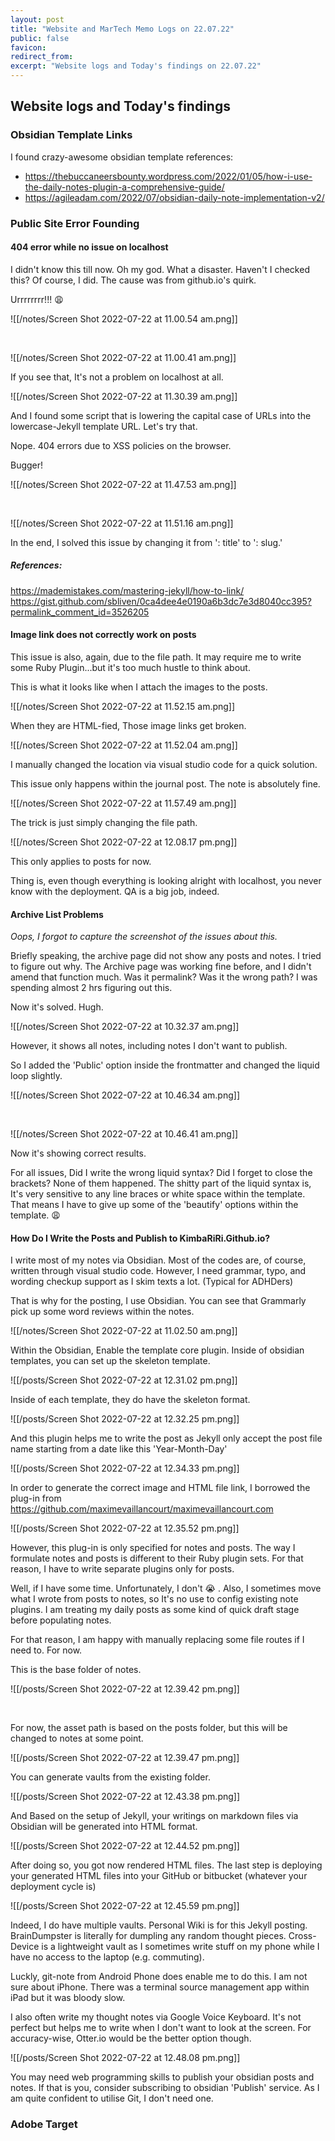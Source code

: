 ```yaml
---
layout: post
title: "Website and MarTech Memo Logs on 22.07.22"
public: false
favicon:
redirect_from: 
excerpt: "Website logs and Today's findings on 22.07.22"
---
```


## Website logs and Today's findings


### Obsidian Template Links

I found crazy-awesome obsidian template references: 
- https://thebuccaneersbounty.wordpress.com/2022/01/05/how-i-use-the-daily-notes-plugin-a-comprehensive-guide/
- https://agileadam.com/2022/07/obsidian-daily-note-implementation-v2/


### Public Site Error Founding

#### 404 error while no issue on localhost

I didn't know this till now. Oh my god. What a disaster. Haven't I checked this? Of course, I did.
The cause was from github.io's quirk. 


Urrrrrrrr!!! 😩



![[/notes/Screen Shot 2022-07-22 at 11.00.54 am.png]]

<br/>

![[/notes/Screen Shot 2022-07-22 at 11.00.41 am.png]]

If you see that, It's not a problem on localhost at all. 

![[/notes/Screen Shot 2022-07-22 at 11.30.39 am.png]]

And I found some script that is lowering the capital case of URLs into the lowercase-Jekyll template URL. Let's try that. 

Nope. 404 errors due to XSS policies on the browser. 

Bugger!


![[/notes/Screen Shot 2022-07-22 at 11.47.53 am.png]]

<br/>

![[/notes/Screen Shot 2022-07-22 at 11.51.16 am.png]]
<br/>

In the end, I solved this issue by changing it from ': title' to ': slug.'


##### References: 

https://mademistakes.com/mastering-jekyll/how-to-link/
https://gist.github.com/sbliven/0ca4dee4e0190a6b3dc7e3d8040cc395?permalink_comment_id=3526205


#### Image link does not correctly work on posts


This issue is also, again, due to the file path. It may require me to write some Ruby Plugin...but it's too much hustle to think about. 

This is what it looks like when I attach the images to the posts. 

<!-- ![[Screen Shot 2022-07-22 at 11.52.15 am.png]] -->
![[/notes/Screen Shot 2022-07-22 at 11.52.15 am.png]]

When they are HTML-fied, Those image links get broken. 


![[/notes/Screen Shot 2022-07-22 at 11.52.04 am.png]]


I manually changed the location via visual studio code for a quick solution. 

This issue only happens within the journal post. The note is absolutely fine. 

![[/notes/Screen Shot 2022-07-22 at 11.57.49 am.png]]

The trick is just simply changing the file path. 

![[/notes/Screen Shot 2022-07-22 at 12.08.17 pm.png]]

This only applies to posts for now. 

Thing is, even though everything is looking alright with localhost, you never know with the deployment. QA is a big job, indeed. 

#### Archive List Problems 


_Oops, I forgot to capture the screenshot of the issues about this._

Briefly speaking, the archive page did not show any posts and notes. I tried to figure out why. The Archive page was working fine before, and I didn't amend that function much. Was it permalink? Was it the wrong path? I was spending almost 2 hrs figuring out this. 


Now it's solved. Hugh. 


![[/notes/Screen Shot 2022-07-22 at 10.32.37 am.png]]


However, it shows all notes, including notes I don't want to publish. 

So I added the 'Public' option inside the frontmatter and changed the liquid loop slightly. 


![[/notes/Screen Shot 2022-07-22 at 10.46.34 am.png]]

<br/>

![[/notes/Screen Shot 2022-07-22 at 10.46.41 am.png]]

Now it's showing correct results. 

For all issues, Did I write the wrong liquid syntax? Did I forget to close the brackets? None of them happened. The shitty part of the liquid syntax is, It's very sensitive to any line braces or white space within the template. That means I have to give up some of the 'beautify' options within the template. 😩

#### How Do I Write the Posts and Publish to KimbaRiRi.Github.io? 

I write most of my notes via Obsidian. Most of the codes are, of course, written through visual studio code. However, I need grammar, typo, and wording checkup support as I skim texts a lot. (Typical for ADHDers)


That is why for the posting, I use Obsidian. You can see that Grammarly pick up some word reviews within the notes. 

![[/notes/Screen Shot 2022-07-22 at 11.02.50 am.png]]

Within the Obsidian, Enable the template core plugin. Inside of obsidian templates, you can set up the skeleton template. 

![[/posts/Screen Shot 2022-07-22 at 12.31.02 pm.png]]

Inside of each template, they do have the skeleton format. 

![[/posts/Screen Shot 2022-07-22 at 12.32.25 pm.png]]

And this plugin helps me to write the post as Jekyll only accept the post file name starting from a date like this 'Year-Month-Day'


![[/posts/Screen Shot 2022-07-22 at 12.34.33 pm.png]]


In order to generate the correct image and HTML file link, I borrowed the plug-in from https://github.com/maximevaillancourt/maximevaillancourt.com


![[/posts/Screen Shot 2022-07-22 at 12.35.52 pm.png]]

However, this plug-in is only specified for notes and posts. The way I formulate notes and posts is different to their Ruby plugin sets. For that reason, I have to write separate plugins only for posts. 

Well, if I have some time. Unfortunately, I don't 😭 . Also, I sometimes move what I wrote from posts to notes, so It's no use to config existing note plugins. I am treating my daily posts as some kind of quick draft stage before populating notes.


For that reason, I am happy with manually replacing some file routes if I need to. For now. 

This is the base folder of notes. 


![[/posts/Screen Shot 2022-07-22 at 12.39.42 pm.png]]


<br/>


For now, the asset path is based on the posts folder, but this will be changed to notes at some point. 


![[/posts/Screen Shot 2022-07-22 at 12.39.47 pm.png]]

You can generate vaults from the existing folder. 

![[/posts/Screen Shot 2022-07-22 at 12.43.38 pm.png]]

And Based on the setup of Jekyll, your writings on markdown files via Obsidian will be generated into HTML format. 


![[/posts/Screen Shot 2022-07-22 at 12.44.52 pm.png]]



After doing so, you got now rendered HTML files. The last step is deploying your generated HTML files into your GitHub or bitbucket (whatever your deployment cycle is)



![[/posts/Screen Shot 2022-07-22 at 12.45.59 pm.png]]

Indeed, I do have multiple vaults. Personal Wiki is for this Jekyll posting. BrainDumpster is literally for dumpling any random thought pieces. Cross-Device is a lightweight vault as I sometimes write stuff on my phone while I have no access to the laptop (e.g. commuting). 

Luckly, git-note from Android Phone does enable me to do this. I am not sure about iPhone. There was a terminal source management app within iPad but it was bloody slow.

I also often write my thought notes via Google Voice Keyboard. It's not perfect but helps me to write when I don't want to look at the screen. For accuracy-wise, Otter.io would be the better option though. 


![[/posts/Screen Shot 2022-07-22 at 12.48.08 pm.png]]


You may need web programming skills to publish your obsidian posts and notes. If that is you, consider subscribing to obsidian 'Publish' service. As I am quite confident to utilise Git, I don't need one. 


### Adobe Target 

